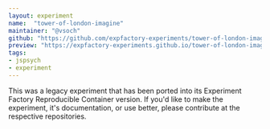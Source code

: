```yaml
---
layout: experiment
name:  "tower-of-london-imagine"
maintainer: "@vsoch"
github: "https://github.com/expfactory-experiments/tower-of-london-imagine"
preview: "https://expfactory-experiments.github.io/tower-of-london-imagine"
tags:
- jspsych
- experiment
---
```


This was a legacy experiment that has been ported into its Experiment Factory Reproducible Container version. If you'd like to make the experiment, it's documentation, or use better, please contribute at the respective repositories.
